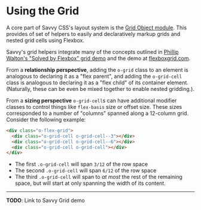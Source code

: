 # Using the Grid

A core part of Savvy CSS's layout system is the [Grid Object module](https://github.com/savvy-css/grid-objects).
This provides of set of helpers to easily and declaratively markup grids and nested grid cells using Flexbox.

Savvy's grid helpers integrate many of the concepts outlined in [Phillip Walton's "Solved by Flexbox" grid demo](https://philipwalton.github.io/solved-by-flexbox/demos/grids/) and the demo at [flexboxgrid.com](http://flexboxgrid.com/). 

From a **relationship perspective**, adding the `o-grid` class to an element is analogous to declaring it as a "flex parent", and adding the `o-grid-cell` class is analogous to declaring it as a "flex child" of its container element. (Naturally, these can be even be mixed together to enable nested gridding.). 

From a **sizing perspective** `o-grid-cell`s can have additional modifier classes to control things like `flex-basis` size or offset size. These sizes corresponded to a number of "columns" spanned 
along a 12-column grid. Consider the following example:

```html
<div class="o-flex-grid">
  <div class="o-grid-cell o-grid-cell--3"></div>
  <div class="o-grid-cell o-grid-cell--6"></div>
  <div class="o-grid-cell o-grid-cell"></div>
</div>
```

  - The first `.o-grid-cell` will span `3/12` of the row space
  - The second `.o-grid-cell` will span `6/12` of the row space
  - The third `.o-grid-cell` will span to _at most_ the rest of the remaining space, but
  will start at only spanning the width of its content.


  ---

  **TODO**: Link to Savvy Grid demo